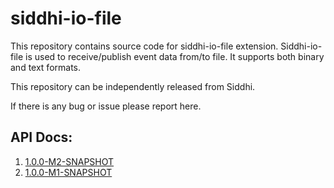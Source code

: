 # siddhi-io-file

This repository contains source code for siddhi-io-file extension.
Siddhi-io-file is used to receive/publish event data from/to file.
It supports both binary and text formats.

This repository can be independently released from Siddhi.

If there is any bug or issue please report here.


## API Docs:

1. <a href="./api/1.0.0-M2-SNAPSHOT">1.0.0-M2-SNAPSHOT</a>
1. <a href="./api/1.0.0-M1-SNAPSHOT">1.0.0-M1-SNAPSHOT</a>
